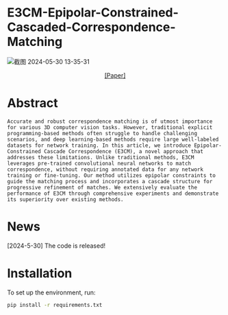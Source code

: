 # E3CM-Epipolar-Constrained-Cascaded-Correspondence-Matching


![截图 2024-05-30 13-35-31](https://github.com/bobojiang26/E3CM-Epipolar-Constrained-Cascaded-Correspondence-Matching/assets/91231457/cd3c79fa-df6a-40e0-9509-9ffc31b02e24)

<p align="center">
  <a href="https://arxiv.org/pdf/2308.16555">[Paper]</a>
</p>



# Abstract

    Accurate and robust correspondence matching is of utmost importance for various 3D computer vision tasks. However, traditional explicit programming-based methods often struggle to handle challenging scenarios, and deep learning-based methods require large well-labeled datasets for network training. In this article, we introduce Epipolar-Constrained Cascade Correspondence (E3CM), a novel approach that addresses these limitations. Unlike traditional methods, E3CM leverages pre-trained convolutional neural networks to match correspondence, without requiring annotated data for any network training or fine-tuning. Our method utilizes epipolar constraints to guide the matching process and incorporates a cascade structure for progressive refinement of matches. We extensively evaluate the performance of E3CM through comprehensive experiments and demonstrate its superiority over existing methods.

# News
[2024-5-30] The code is released!

# Installation
To set up the environment, run:

```sh
pip install -r requirements.txt
